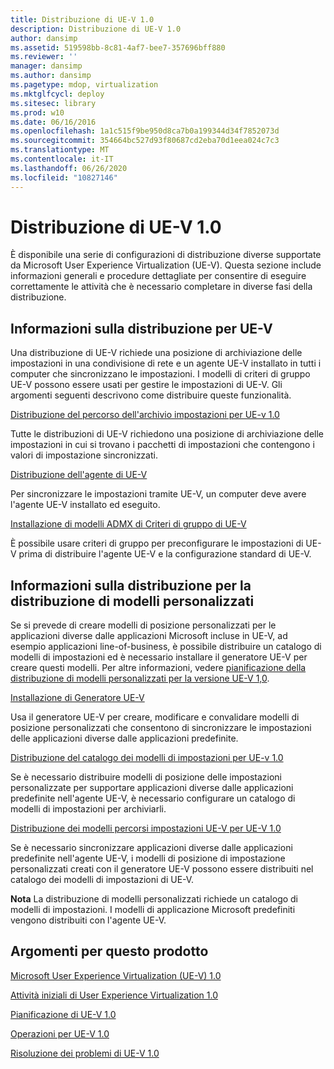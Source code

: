 ```yaml
---
title: Distribuzione di UE-V 1.0
description: Distribuzione di UE-V 1.0
author: dansimp
ms.assetid: 519598bb-8c81-4af7-bee7-357696bff880
ms.reviewer: ''
manager: dansimp
ms.author: dansimp
ms.pagetype: mdop, virtualization
ms.mktglfcycl: deploy
ms.sitesec: library
ms.prod: w10
ms.date: 06/16/2016
ms.openlocfilehash: 1a1c515f9be950d8ca7b0a199344d34f7852073d
ms.sourcegitcommit: 354664bc527d93f80687cd2eba70d1eea024c7c3
ms.translationtype: MT
ms.contentlocale: it-IT
ms.lasthandoff: 06/26/2020
ms.locfileid: "10827146"
---
```

# Distribuzione di UE-V 1.0


È disponibile una serie di configurazioni di distribuzione diverse supportate da Microsoft User Experience Virtualization (UE-V). Questa sezione include informazioni generali e procedure dettagliate per consentire di eseguire correttamente le attività che è necessario completare in diverse fasi della distribuzione.

## Informazioni sulla distribuzione per UE-V


Una distribuzione di UE-V richiede una posizione di archiviazione delle impostazioni in una condivisione di rete e un agente UE-V installato in tutti i computer che sincronizzano le impostazioni. I modelli di criteri di gruppo UE-V possono essere usati per gestire le impostazioni di UE-V. Gli argomenti seguenti descrivono come distribuire queste funzionalità.

[Distribuzione del percorso dell'archivio impostazioni per UE-v 1.0](deploying-the-settings-storage-location-for-ue-v-10.md)

Tutte le distribuzioni di UE-V richiedono una posizione di archiviazione delle impostazioni in cui si trovano i pacchetti di impostazioni che contengono i valori di impostazione sincronizzati.

[Distribuzione dell'agente di UE-V](deploying-the-ue-v-agent.md)

Per sincronizzare le impostazioni tramite UE-V, un computer deve avere l'agente UE-V installato ed eseguito.

[Installazione di modelli ADMX di Criteri di gruppo di UE-V](installing-the-ue-v-group-policy-admx-templates.md)

È possibile usare criteri di gruppo per preconfigurare le impostazioni di UE-V prima di distribuire l'agente UE-V e la configurazione standard di UE-V.

## Informazioni sulla distribuzione per la distribuzione di modelli personalizzati


Se si prevede di creare modelli di posizione personalizzati per le applicazioni diverse dalle applicazioni Microsoft incluse in UE-V, ad esempio applicazioni line-of-business, è possibile distribuire un catalogo di modelli di impostazioni ed è necessario installare il generatore UE-V per creare questi modelli. Per altre informazioni, vedere [pianificazione della distribuzione di modelli personalizzati per la versione UE-V 1,0](planning-for-custom-template-deployment-for-ue-v-10.md).

[Installazione di Generatore UE-V](installing-the-ue-v-generator.md)

Usa il generatore UE-V per creare, modificare e convalidare modelli di posizione personalizzati che consentono di sincronizzare le impostazioni delle applicazioni diverse dalle applicazioni predefinite.

[Distribuzione del catalogo dei modelli di impostazioni per UE-v 1.0](deploying-the-settings-template-catalog-for-ue-v-10.md)

Se è necessario distribuire modelli di posizione delle impostazioni personalizzate per supportare applicazioni diverse dalle applicazioni predefinite nell'agente UE-V, è necessario configurare un catalogo di modelli di impostazioni per archiviarli.

[Distribuzione dei modelli percorsi impostazioni UE-V per UE-V 1.0](deploying-ue-v-settings-location-templates-for-ue-v-10.md)

Se è necessario sincronizzare applicazioni diverse dalle applicazioni predefinite nell'agente UE-V, i modelli di posizione di impostazione personalizzati creati con il generatore UE-V possono essere distribuiti nel catalogo dei modelli di impostazioni di UE-V.

**Nota**  La distribuzione di modelli personalizzati richiede un catalogo di modelli di impostazioni. I modelli di applicazione Microsoft predefiniti vengono distribuiti con l'agente UE-V.

 

## Argomenti per questo prodotto


[Microsoft User Experience Virtualization (UE-V) 1.0](index.md)

[Attività iniziali di User Experience Virtualization 1.0](getting-started-with-user-experience-virtualization-10.md)

[Pianificazione di UE-V 1.0](planning-for-ue-v-10.md)

[Operazioni per UE-V 1.0](operations-for-ue-v-10.md)

[Risoluzione dei problemi di UE-V 1.0](troubleshooting-ue-v-10.md)

 

 






